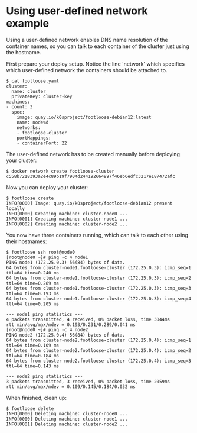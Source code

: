 # Using user-defined network example

Using a user-defined network enables DNS name resolution of the container names, so you can talk
to each container of the cluster just using the hostname.

First prepare your deploy setup. Notice the line 'network' which specifies which user-defined network the containers should be attached to.

```console
$ cat footloose.yaml
cluster:
  name: cluster
  privateKey: cluster-key
machines:
- count: 3
  spec:
    image: quay.io/k0sproject/footloose-debian12:latest
    name: node%d
    networks:
    - footloose-cluster
    portMappings:
    - containerPort: 22
```

The user-defined network has to be created manually before deploying your cluster:

```console
$ docker network create footloose-cluster
c558b7218393a2e4c89b19f7904d244192664997f46eb6edfc3217e187472afc
```

Now you can deploy your cluster:

```console
$ footloose create
INFO[0000] Image: quay.io/k0sproject/footloose-debian12 present locally
INFO[0000] Creating machine: cluster-node0 ...
INFO[0001] Creating machine: cluster-node1 ...
INFO[0002] Creating machine: cluster-node2 ...

```

You now have three containers running, which can talk to each other using their hostnames:

```console
$ footloose ssh root@node0
[root@node0 ~]# ping -c 4 node1
PING node1 (172.25.0.3) 56(84) bytes of data.
64 bytes from cluster-node1.footloose-cluster (172.25.0.3): icmp_seq=1 ttl=64 time=0.240 ms
64 bytes from cluster-node1.footloose-cluster (172.25.0.3): icmp_seq=2 ttl=64 time=0.289 ms
64 bytes from cluster-node1.footloose-cluster (172.25.0.3): icmp_seq=3 ttl=64 time=0.193 ms
64 bytes from cluster-node1.footloose-cluster (172.25.0.3): icmp_seq=4 ttl=64 time=0.205 ms

--- node1 ping statistics ---
4 packets transmitted, 4 received, 0% packet loss, time 3044ms
rtt min/avg/max/mdev = 0.193/0.231/0.289/0.041 ms
[root@node0 ~]# ping -c 4 node2
PING node2 (172.25.0.4) 56(84) bytes of data.
64 bytes from cluster-node2.footloose-cluster (172.25.0.4): icmp_seq=1 ttl=64 time=0.109 ms
64 bytes from cluster-node2.footloose-cluster (172.25.0.4): icmp_seq=2 ttl=64 time=0.184 ms
64 bytes from cluster-node2.footloose-cluster (172.25.0.4): icmp_seq=3 ttl=64 time=0.143 ms

--- node2 ping statistics ---
3 packets transmitted, 3 received, 0% packet loss, time 2059ms
rtt min/avg/max/mdev = 0.109/0.145/0.184/0.032 ms

```

When finished, clean up:

```console
$ footloose delete
INFO[0000] Deleting machine: cluster-node0 ...
INFO[0000] Deleting machine: cluster-node1 ...
INFO[0001] Deleting machine: cluster-node2 ...
```

